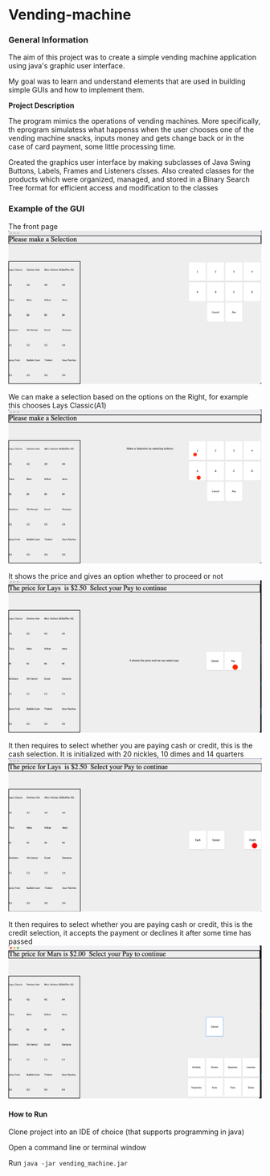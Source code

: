 # Vending-machine

### General Information

The aim of this project was to create a simple vending machine application using java's graphic user interface.

My goal was to learn and understand elements that are used in building simple GUIs and how to implement them.

__Project Description__

The program mimics the operations of vending machines. More specifically, th eprogram simulatess what happenss when the user chooses one of the vending machine snacks, inputs money and gets change back or in the case of card payment, some little processing time. 

Created the graphics user interface by making subclasses of Java Swing Buttons, Labels, Frames and Listeners clsses. Also created classes for the products which were organized, managed, and stored in a Binary Search Tree format for efficient access and modification to the classes

### Example of the GUI

The front page
![alt text](./oyew7070_a05/Image/Vending%20Machine.png?raw=true)

We can make a selection based on the options on the Right, for example this chooses Lays Classic(A1)
![alt text](./oyew7070_a05/Image/Vending%20Machine%20selection.png?raw=true)

It shows the price and gives an option whether to proceed or not
![alt text](./oyew7070_a05/Image/vending%20machine%20pay.png?raw=true)

It then requires to select whether you are paying cash or credit, this is the cash selection. It is initialized with 20 nickles, 10 dimes and 14 quarters
![alt text](./oyew7070_a05/Image/Vending%20machine%20credit.png?raw=true)

It then requires to select whether you are paying cash or credit, this is the credit selection, it accepts the payment or declines it after some time has passed
![alt text](./oyew7070_a05/Image/Vending%20machine%20cash.png?raw=true)

#### How to Run 

Clone project into an IDE of choice (that supports programming in java)

Open a command line or terminal window

Run ```java -jar vending_machine.jar``` 
